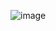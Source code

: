 ![image](https://github.com/huang152588524/USFSD/assets/170078553/40dcb4e5-ef5e-43c3-8fd3-bd5a8bd54cab)
